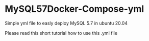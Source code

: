 # MySQL57Docker-Compose-yml
Simple yml file to easly deploy MySQL 5.7 in ubuntu 20.04

Please read this short tutorial how to use this .yml file
